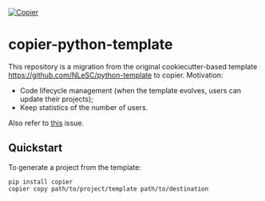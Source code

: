 [![Copier](https://img.shields.io/endpoint?url=https://raw.githubusercontent.com/copier-org/copier/master/img/badge/badge-grayscale-inverted-border-purple.json)](https://github.com/copier-org/copier)

# copier-python-template

This repository is a migration from the original cookiecutter-based template https://github.com/NLeSC/python-template to copier.
Motivation: 
- Code lifecycle management (when the template evolves, users can update their projects);
- Keep statistics of the number of users.

Also refer to [this](https://github.com/NLeSC/python-template/issues/348) issue.

## Quickstart

To generate a project from the template:
```
pip install copier
copier copy path/to/project/template path/to/destination
```

